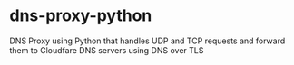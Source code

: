 # dns-proxy-python
DNS Proxy using Python that handles UDP and TCP requests and forward them to Cloudfare DNS servers using DNS over TLS
